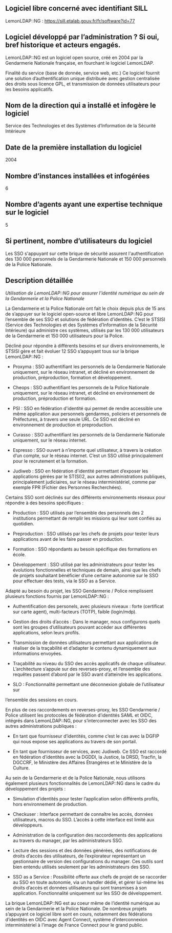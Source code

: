## Logiciel libre concerné avec identifiant SILL

LemonLDAP::NG : <https://sill.etalab.gouv.fr/fr/software?id=77>

## Logiciel développé par l’administration ? Si oui, bref historique et acteurs engagés.

LemonLDAP::NG est un logiciel open source, créé en 2004 par la
Gendarmerie Nationale française, en fourchant le logiciel LemonLDAP.

Finalité du service (base de donnée, service web, etc.) Ce logiciel
fournit une solution d’authentification unique distribuée avec gestion
centralisée des droits sous licence GPL, et transmission de données
utilisateurs pour les besoins applicatifs.

## Nom de la direction qui a installé et infogère le logiciel

Service des Technologies et des Systèmes d’Information de la Sécurité
Intérieure

## Date de la première installation du logiciel

2004

## Nombre d’instances installées et infogérées

6

## Nombre d’agents ayant une expertise technique sur le logiciel

5

## Si pertinent, nombre d’utilisateurs du logiciel

Les SSO s'appuyant sur cette brique de sécurité assurent
l'authentification des 130 000 personnels de la Gendarmerie Nationale
et 150 000 personnels de la Police Nationale.

## Description détaillée

_Utilisation de LemonLDAP::NG pour assurer l’identité numérique au sein de la Gendarmerie et la Police Nationale_

La Gendarmerie et la Police Nationale ont fait le choix depuis plus de 15 ans
de s’appuyer sur le logiciel open-source et libre LemonLDAP::NG pour l’ensemble
de ses SSO et solutions de fédération d’identités. C’est le STSISI (Service des
Technologies et des Systèmes d’Information de la Sécurité Intérieure) qui
administre ces systèmes, utilisés par les 130 000 utilisateurs de la Gendarmerie et
150 000 utilisateurs pour la Police.

Décliné pour répondre à différents besoins et sur divers
environnements, le STSISI gère et fait évoluer 12 SSO s’appuyant tous
sur la brique LemonLDAP::NG :

-   Proxyma : SSO authentifiant les personnels de la Gendarmerie
    Nationale uniquement, sur le réseau intranet, et décliné en
    environnement de production, préproduction, formation et
    développement.

-   Cheops : SSO authentifiant les personnels de la Police Nationale
    uniquement, sur le réseau intranet, et décliné en environnement de
    production, préproduction et formation.

-   PSI : SSO en fédération d'identité qui permet de rendre accessible
    une même application aux personnels gendarmes, policiers et
    personnels de Préfectures, à travers une seule URL. Ce SSO est
    décliné en environnement de production et preproduction.

-   Curasso : SSO authentifiant les personnels de la Gendarmerie
    Nationale uniquement, sur le réseau internet.

-   Espresso : SSO ouvert à n’importe quel utilisateur, à travers la
    création d’un compte, sur le réseau internet. C’est un SSO utilisé
    principalement pour le recrutement et la formation.

-   Judiweb : SSO en fédération d'identité permettant d’exposer les
    applications gérées par le ST(SI)2, aux autres administrations
    publiques, principalement judiciaires, sur le réseau
    interministériel, comme par exemple FPR (Fichier des Personnes
    Recherchées).

Certains SSO sont déclinés sur des différents environnements réseaux
pour répondre à des besoins spécifiques :

-   Production : SSO utilisés par l’ensemble des personnels des 2
    institutions permettant de remplir les missions qui leur sont
    confiés au quotidien.

-   Preproduction : SSO utilisés par les chefs de projets pour tester
    leurs applications avant de les faire passer en production.

-   Formation : SSO répondants au besoin spécifique des formations en école.

-   Développement : SSO utilisé par les administrateurs pour tester les
    évolutions fonctionnelles et techniques de demain, ainsi que les
    chefs de projets souhaitant bénéficier d’une certaine autonomie sur
    le SSO pour effectuer des tests, via le SSO as a Service.

Adapté au besoin du projet, les SSO Gendarmerie / Police remplissent
plusieurs fonctions fournis par LemonLDAP::NG :

-   Authentification des personels, avec plusieurs niveaux : forte
    (certificat sur carte agent), multi-facteurs (TOTP), faible
    (login/mdp).

-   Gestion des droits d’accès : Dans le manager, nous configurons quels
    sont les groupes d’utilisateurs pouvant accéder aux différentes
    applications, selon leurs profils.

-   Transmission de données utilisateurs permettant aux applications de
    réaliser de la traçabilité et d’adapter le contenu dynamiquement aux
    informations envoyées.

-   Traçabilité au niveau du SSO des accès applicatifs de chaque
    utilisateur. L’architecture s’appuie sur des reverses-proxy, et
    l’ensemble des requêtes passent d’abord par le SSO avant d’atteindre
    les applications.

-   SLO : Fonctionnalité permettant une déconnexion globale de l’utilisateur sur

l’ensemble des sessions en cours.

En plus de ces raccordements en reverses-proxy, les SSO Gendarmerie / Police
utilisent les protocoles de fédération d’identités SAML et OIDC, intégrés dans
LemonLDAP::NG, pour s’interconnecter avec les SSO des autres administrations
publiques :

-   En tant que fournisseur d’identités, comme c’est le cas avec la
    DGFIP qui nous expose ses applications au travers de son portail.

-   En tant que fournisseur de services, avec Judiweb. Ce SSO est
    raccordé en fédération d’identités avec la DGDDI, la Justice, la
    DRSD, Tracfin, la DGCCRF, le Ministère des Affaires Étrangères et le
    Ministère de la Culture.

Au sein de la Gendarmerie et de la Police Nationale, nous utilisons
également plusieurs fonctionnalités de LemonLDAP::NG dans le cadre du
développement des projets :

-   Simulation d’identités pour tester l’application selon différents
    profils, hors environnement de production.

-   Checkuser : Interface permettant de connaître les accès, données
    utilisateurs, macros du SSO. L’accès à cette interface est limité
    aux développeurs.

-   Administration de la configuration des raccordements des
    applications au travers du manager, par les administrateurs SSO.

-   Lecture des sessions et des données générées, des notifications de
    droits d’accès des utilisateurs, de l’explorateur représentant un
    gestionnaire de version des configurations du manager. Ces outils
    sont bien entendu utilisés seulement par les administrateurs des
    SSO.

-   SSO as a Service : Possibilité offerte aux chefs de projet de se
    raccorder au SSO en toute autonomie, via un handler dédié, et gérer
    lui-même les droits d’accès et données utilisateurs qui sont
    transmises à son application. Fonctionnalité uniquement sur les SSO
    de développement.

La brique LemonLDAP::NG est au coeur même de l’identité numérique au
sein de la Gendarmerie et la Police Nationale. De nombreux projets
s’appuyant ce logiciel libre sont en cours, notamment des fédérations
d’identités en OIDC avec Agent Connect, système d’interconnexion
interministériel à l’image de France Connect pour le grand public.
